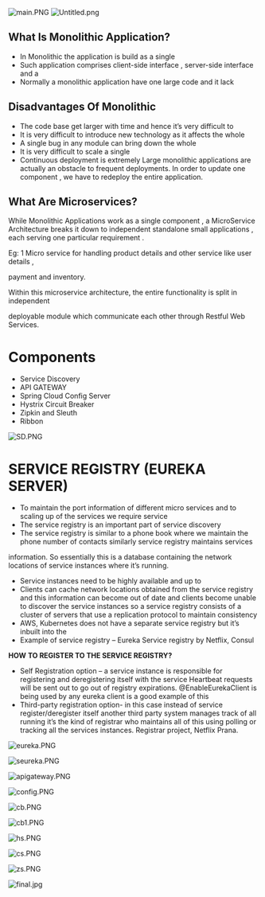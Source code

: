 


![main.PNG](main.PNG)
![Untitled.png](Untitled.png)


## What Is Monolithic Application?

- In Monolithic the application is build as a single
- Such application comprises client-side interface , server-side interface and a
- Normally a monolithic application have one large code and it lack 

## Disadvantages Of Monolithic

- The code base get larger with time and hence it’s very difficult to
- It is very difficult to introduce new technology as it affects the whole
- A single bug in any module can bring down the whole
- It is very difficult to scale a single
- Continuous deployment is extremely Large monolithic applications are actually an obstacle to frequent deployments. In order to update one component , we have to redeploy the entire application.

## What Are Microservices?
While Monolithic Applications work as a single component , a MicroService Architecture breaks it down to independent standalone small applications , each serving one particular requirement .

Eg: 1 Micro service for handling product details and other service like user details ,

payment and inventory.

Within this microservice architecture, the entire functionality is split in independent

deployable module which communicate each other through Restful Web Services.

# Components

- Service Discovery
- API GATEWAY
- Spring Cloud Config Server
- Hystrix Circuit Breaker
- Zipkin and Sleuth
- Ribbon

![SD.PNG](SD.PNG)

# SERVICE REGISTRY (EUREKA SERVER)

- To maintain the port information of different micro services and to scaling up of the services we require service
- The service registry is an important part of service discovery
- The service registry is similar to a phone book where we maintain the phone number of contacts similarly service registry maintains services

information. So essentially this is a database containing the network locations of service instances where it’s running.

- Service instances need to be highly available and up to
- Clients can cache network locations obtained from the service registry and this information can become out of date and clients become unable to discover the service instances so a service registry consists of a cluster of servers that use a replication protocol to maintain consistency
- AWS, Kubernetes does not have a separate service registry but it’s inbuilt into the
- Example of service registry – Eureka Service registry by Netflix, Consul

**HOW** **TO REGISTER TO THE SERVICE REGISTRY?**

- Self Registration option – a service instance is responsible for registering and deregistering itself with the service Heartbeat requests will be sent out to go out of registry expirations. @EnableEurekaClient is being used by any eureka client is a good example of this
- Third-party registration option- in this case instead of service register/deregister itself another third party system manages track of all running it’s the kind of registrar who maintains all of this using polling or tracking all the services instances. Registrar project, Netflix Prana.

![eureka.PNG](eureka.PNG)

![seureka.PNG](seureka.PNG)

![apigateway.PNG](apigateway.PNG)

![config.PNG](config.PNG)

![cb.PNG](cb.PNG)

![cb1.PNG](cb1.PNG)

![hs.PNG](hs.PNG)

![cs.PNG](cs.PNG)

![zs.PNG](zs.PNG)

![final.jpg](final.jpg)
